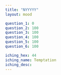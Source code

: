 ```yaml
---
title: "NYYYYY"
layout: mood

question_1: 0
question_2: 100
question_3: 100
question_4: 100
question_5: 100
question_6: 100

iching_hex: 44
iching_name: Temptation
iching_desc: 
---
```


